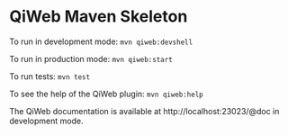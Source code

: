 # QiWeb Maven Skeleton

To run in development mode: `mvn qiweb:devshell`

To run in production mode: `mvn qiweb:start`

To run tests: `mvn test`

To see the help of the QiWeb plugin: `mvn qiweb:help`

The QiWeb documentation is available at http://localhost:23023/@doc in
development mode.
